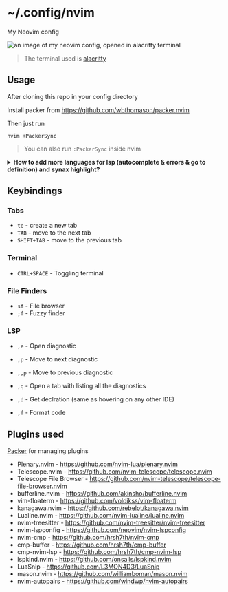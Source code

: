 # ~/.config/nvim

My Neovim config

![an image of my neovim config, opened in alacritty terminal](https://github.com/yxshv/nvim/assets/93475253/a64bc730-08c9-4769-a8f4-b3d0bb24830f)
> The terminal used is [alacritty](https://alacritty.org/)

## Usage

After cloning this repo in your config directory

Install packer from https://github.com/wbthomason/packer.nvim

Then just run

```
nvim +PackerSync
```
> You can also run `:PackerSync` inside nvim


<details>
<summary><strong>How to add more languages for lsp (autocomplete & errors & go to definition) and synax highlight?</strong></summary>
<br>
<br>

Inside `neovim`

- For Syntax Highlight: `:TSInstall <language_name>`
- For LSP: `:MasonInstall <language_name>`
> You can use tab to autcomplete the names of language
</details>

## Keybindings

### Tabs

- `te` - create a new tab
- `TAB` - move to the next tab
- `SHIFT+TAB` - move to the previous tab

### Terminal

- `CTRL+SPACE` - Toggling terminal

### File Finders

- `sf` - File browser
- `;f` - Fuzzy finder

### LSP

- `,e` - Open diagnostic
- `,p` - Move to next diagnostic
- `,,p` - Move to previous diagnostic
- `,q` - Open a tab with listing all the diagnostics


- `,d` - Get declration (same as hovering on any other IDE)
- `,f` - Format code

## Plugins used

[Packer](https://github.com/wbthomason/packer.nvim) for managing plugins

- Plenary.nvim - https://github.com/nvim-lua/plenary.nvim
- Telescope.nvim - https://github.com/nvim-telescope/telescope.nvim
- Telescope File Browser - https://github.com/nvim-telescope/telescope-file-browser.nvim
- bufferline.nvim - https://github.com/akinsho/bufferline.nvim
- vim-floaterm - https://github.com/voldikss/vim-floaterm
- kanagawa.nvim - https://github.com/rebelot/kanagawa.nvim
- Lualine.nvim - https://github.com/nvim-lualine/lualine.nvim
- nvim-treesitter - https://github.com/nvim-treesitter/nvim-treesitter
- nvim-lspconfig - https://github.com/neovim/nvim-lspconfig
- nvim-cmp - https://github.com/hrsh7th/nvim-cmp
- cmp-buffer - https://github.com/hrsh7th/cmp-buffer
- cmp-nvim-lsp - https://github.com/hrsh7th/cmp-nvim-lsp
- lspkind.nvim - https://github.com/onsails/lspkind.nvim
- LuaSnip - https://github.com/L3MON4D3/LuaSnip
- mason.nvim - https://github.com/williamboman/mason.nvim
- nvim-autopairs - https://github.com/windwp/nvim-autopairs

